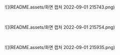 <br>

![](README.assets/화면 캡처 2022-09-01 215743.png)

<br>

![](README.assets/화면 캡처 2022-09-01 215754.png)

<br>

![](README.assets/화면 캡처 2022-09-01 215935.png)

<br>